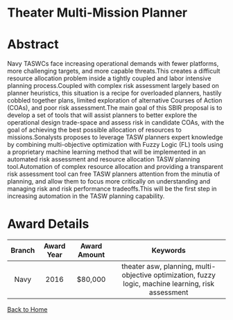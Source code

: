 
Theater Multi-Mission Planner
=============================

# Abstract


Navy TASWCs face increasing operational demands with fewer platforms, more challenging targets, and more capable threats.This creates a difficult resource allocation problem inside a tightly coupled and labor intensive planning process.Coupled with complex risk assessment largely based on planner heuristics, this situation is a recipe for overloaded planners, hastily cobbled together plans, limited exploration of alternative Courses of Action (COAs), and poor risk assessment.The main goal of this SBIR proposal is to develop a set of tools that will assist planners to better explore the operational design trade-space and assess risk in candidate COAs, with the goal of achieving the best possible allocation of resources to missions.Sonalysts proposes to leverage TASW planners expert knowledge by combining multi-objective optimization with Fuzzy Logic (FL) tools using a proprietary machine learning method that will be implemented in an automated risk assessment and resource allocation TASW planning tool.Automation of complex resource allocation and providing a transparent risk assessment tool can free TASW planners attention from the minutia of planning, and allow them to focus more critically on understanding and managing risk and risk performance tradeoffs.This will be the first step in increasing automation in the TASW planning capability.  

# Award Details

|Branch|Award Year|Award Amount|Keywords|
| :---: | :---: | :---: | :---: |
|Navy|2016|$80,000|theater asw, planning, multi-objective optimization, fuzzy logic, machine learning, risk assessment|
  
  


[Back to Home](https://github.com/chrischow/dod_sbir_awards#1924)